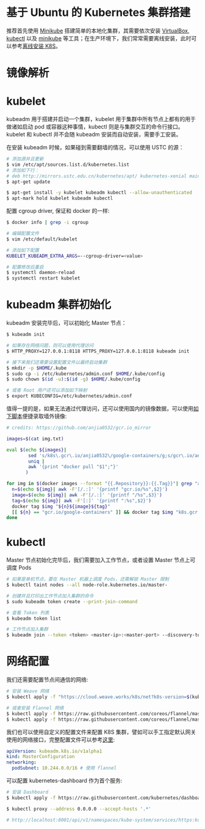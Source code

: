 # 基于 Ubuntu 的 Kubernetes 集群搭建

推荐首先使用 [Minikube](https://kubernetes.io/docs/tasks/tools/install-minikube/) 搭建简单的本地化集群，其需要依次安装 [VirtualBox](https://www.virtualbox.org/wiki/Downloads), [kubectl](https://kubernetes.io/docs/tasks/tools/install-kubectl/) 以及 [minikube](https://github.com/kubernetes/minikube/releases) 等工具；在生产环境下，我们常常需要离线安装，此时可以参考[离线安装 K8S](https://parg.co/AT5)。

# 镜像解析

# kubelet

kubeadm 用于搭建并启动一个集群，kubelet 用于集群中所有节点上都有的用于做诸如启动 pod 或容器这种事情，kubectl 则是与集群交互的命令行接口。kubelet 和 kubectl 并不会随 kubeadm 安装而自动安装，需要手工安装。

在安装 kubeadm 时候，如果碰到需要翻墙的情况，可以使用 USTC 的源：

```sh
# 添加源并且更新
$ vim /etc/apt/sources.list.d/kubernetes.list
# 添加如下行：
# deb http://mirrors.ustc.edu.cn/kubernetes/apt/ kubernetes-xenial main
$ apt-get update

$ apt-get install -y kubelet kubeadm kubectl --allow-unauthenticated
$ apt-mark hold kubelet kubeadm kubectl
```

配置 cgroup driver, 保证和 docker 的一样:

```sh
$ docker info | grep -i cgroup

# 编辑配置文件
$ vim /etc/default/kubelet

# 添加如下配置
KUBELET_KUBEADM_EXTRA_ARGS=--cgroup-driver=<value>

# 配置修改后重启
$ systemctl daemon-reload
$ systemctl restart kubelet
```

# kubeadm 集群初始化

kubeadm 安装完毕后，可以初始化 Master 节点：

```sh
$ kubeadm init

# 如果存在网络问题，则可以使用代理访问
$ HTTP_PROXY=127.0.0.1:8118 HTTPS_PROXY=127.0.0.1:8118 kubeadm init

# 接下来我们还需要设置配置文件以最终启动集群
$ mkdir -p $HOME/.kube
$ sudo cp -i /etc/kubernetes/admin.conf $HOME/.kube/config
$ sudo chown $(id -u):$(id -g) $HOME/.kube/config

# 或者 Root 用户还可以添加如下映射
$ export KUBECONFIG=/etc/kubernetes/admin.conf
```

值得一提的是，如果无法通过代理访问，还可以使用国内的镜像数据，可以使用[如下脚本](https://github.com/anjia0532/gcr.io_mirror)便捷录取墙外镜像:

```sh
# credits: https://github.com/anjia0532/gcr.io_mirror

images=$(cat img.txt)

eval $(echo ${images}|
        sed 's/k8s\.gcr\.io/anjia0532\/google-containers/g;s/gcr\.io/anjia0532/g;s/\//\./g;s/ /\n/g;s/anjia0532\./anjia0532\//g' |
        uniq |
        awk '{print "docker pull "$1";"}'
       )

for img in $(docker images --format "{{.Repository}}:{{.Tag}}"| grep "anjia0532"); do
  n=$(echo ${img}| awk -F'[/.:]' '{printf "gcr.io/%s",$2}')
  image=$(echo ${img}| awk -F'[/.:]' '{printf "/%s",$3}')
  tag=$(echo ${img}| awk -F'[:]' '{printf ":%s",$2}')
  docker tag $img "${n}${image}${tag}"
  [[ ${n} == "gcr.io/google-containers" ]] && docker tag $img "k8s.gcr.io${image}${tag}"
done
```

# kubectl

Master 节点初始化完毕后，我们需要加入工作节点，或者设置 Master 节点上可调度 Pods

```sh
# 如果是单机节点，要在 Master 机器上调度 Pods，还需解锁 Master 限制
$ kubectl taint nodes --all node-role.kubernetes.io/master-

# 创建并且打印出工作节点加入集群的命令
$ sudo kubeadm token create --print-join-command

# 查看 Token 列表
$ kubeadm token list

# 工作节点加入集群
$ kubeadm join --token <token> <master-ip>:<master-port> --discovery-token-ca-cert-hash sha256:<hash>
```

# 网络配置

我们还需要配置节点间通信的网络:

```sh
# 安装 Weave 网络
$ kubectl apply -f "https://cloud.weave.works/k8s/net?k8s-version=$(kubectl version | base64 | tr -d '\n')"

# 或者安装 Flannel 网络
$ kubectl apply -f https://raw.githubusercontent.com/coreos/flannel/master/Documentation/kube-flannel.yml
$ kubectl apply -f https://raw.githubusercontent.com/coreos/flannel/master/Documentation/k8s-manifests/kube-flannel-rbac.yml
```

我们也可以使用自定义的配置文件来配置 K8S 集群，譬如可以手工指定默认网关使用的网络接口，完整配置文件可以参考[这里](https://kubernetes.io/docs/reference/setup-tools/kubeadm/kubeadm-init/#config-file):

```yaml
apiVersion: kubeadm.k8s.io/v1alpha1
kind: MasterConfiguration
networking:
  podSubnet: 10.244.0.0/16 # 使用 flannel
```

可以配置 kubernetes-dashboard 作为首个服务:

```sh
# 安装 Dashboard
$ kubectl apply -f https://raw.githubusercontent.com/kubernetes/dashboard/master/src/deploy/recommended/kubernetes-dashboard.yaml

$ kubectl proxy --address 0.0.0.0 --accept-hosts '.*'

# http://localhost:8001/api/v1/namespaces/kube-system/services/https:kubernetes-dashboard:/proxy/
```
